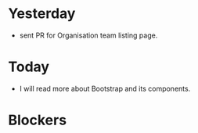 # Yesterday
- sent PR for Organisation team listing page.


# Today
- I will read more about Bootstrap and its components.

# Blockers
